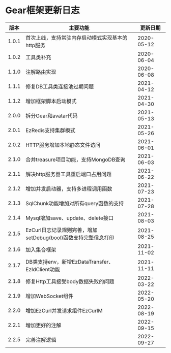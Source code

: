 # Gear框架更新日志

| 版本    | 主要功能                               | 更新日期       |
|-------|------------------------------------|------------|
| 1.0.1 | 首次上线，支持常驻内存启动模式实现基本的http服务         | 2020-05-12 |
| 1.0.2 | 工具类补充                              | 2020-06-04 |
| 1.1.0 | 注解路由实现                             | 2020-06-08 |
| 1.1.1 | 修复DB工具类连接池过期问题                     | 2021-04-12 |
| 1.1.2 | 增加框架脚本启动模式                         | 2021-04-30 |
| 2.0.0 | 拆分Gear和avatar代码                    | 2021-05-13 |
| 2.0.1 | EzRedis支持集群模式                      | 2021-05-26 |
| 2.0.2 | HTTP服务增加本地静态文件访问                   | 2021-06-01 |
| 2.1.0 | 合并treasure项目功能，支持MongoDB查询         | 2021-06-03 |
| 2.1.1 | 解决http服务器工具重启端口占用问题                | 2021-06-22 |
| 2.1.2 | 增加并发启动器，支持多进程调用函数                  | 2021-07-23 |
| 2.1.3 | SqlChunk功能增加对所有query函数的支持          | 2021-07-28 |
| 2.1.4 | Mysql增加save、update、delete接口        | 2021-08-03 |
| 2.1.5 | EzCurl日志记录规则完善，增加setDebug(bool)函数支持完整信息打印 | 2021-08-25 |
| 2.1.6 | 加入集合框架                             | 2021-11-02 |
| 2.1.7 | DB类支持env，新增EzDataTransfer、EzIdClient功能 | 2021-11-11 |
| 2.1.8 | 修复Http工具接受body数据失败的问题              | 2022-03-22 |
| 2.1.9 | 增加WebSocket组件                      | 2022-05-20 |
| 2.2.0 | 增加EzCurl并发请求组件EzCurlM              | 2022-08-19 |
| 2.2.1 | 增加更好的注解                            | 2022-09-15 |
| 2.2.5 | 完善注解逻辑                             | 2022-09-27 |
